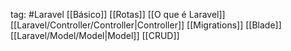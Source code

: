 tag: #Laravel 
[[Básico]]
[[Rotas]]
[[O que é Laravel]]
[[Laravel/Controller/Controller|Controller]]
[[Migrations]]
[[Blade]]
[[Laravel/Model/Model|Model]]
[[CRUD]]